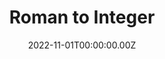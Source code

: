 ---
layout: layouts/dojos.njk
title: Roman to Integer
level: "Easy"
language: perl
link_to_problem: https://leetcode.com/problems/roman-to-integer/description/
link_to_solution: 
date: 2022-11-01T00:00:00.00Z
site: leetcode
tags: 
  - Hash Table
  - Math
  - String
---